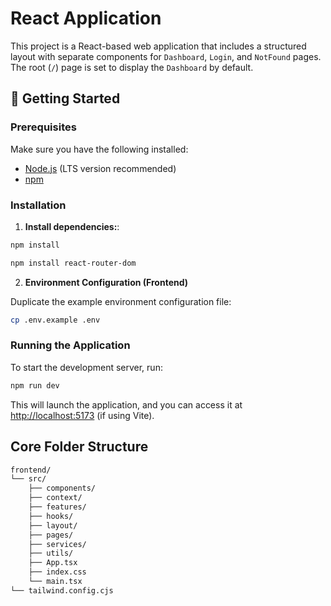 # React Application

This project is a React-based web application that includes a structured layout with separate components for `Dashboard`, `Login`, and `NotFound` pages. The root (`/`) page is set to display the `Dashboard` by default.

## 🚀 Getting Started

### Prerequisites

Make sure you have the following installed:

- [Node.js](https://nodejs.org/) (LTS version recommended)
- [npm](https://www.npmjs.com/)

### Installation

1. **Install dependencies:**:

```bash
npm install
```

```bash
npm install react-router-dom
```

2. **Environment Configuration (Frontend)**

Duplicate the example environment configuration file:

```bash
cp .env.example .env
```

### Running the Application

To start the development server, run:

```bash
npm run dev
```

This will launch the application, and you can access it at [http://localhost:5173](http://localhost:5173) (if using Vite).

## Core Folder Structure

```bash
frontend/
└── src/
    ├── components/
    ├── context/
    ├── features/
    ├── hooks/
    ├── layout/
    ├── pages/
    ├── services/
    ├── utils/
    ├── App.tsx
    ├── index.css
    └── main.tsx
└── tailwind.config.cjs
```

